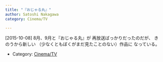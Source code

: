 ```yaml
---
title: "『おじゃる丸』"
author: Satoshi Nakagawa
category: Cinema/TV

---
```


[2015-10-08]  8月、9月と『おじゃる丸』が
再放送ばっかりだったのだが、
きのうから新しい
（少なくともぼくがまだ見たことのない）作品に
なっている。

- Category: [Cinema/TV](categories.html#Cinema/TV)


